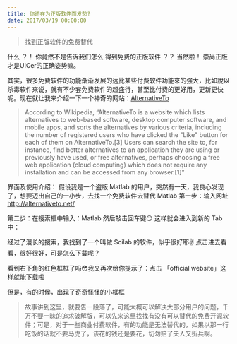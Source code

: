 ```yaml
---
title: 你还在为正版软件而发愁?
date: 2017/03/19 00:00:00
---
```

> 找到正版软件的免费替代

什么 ？！
你竟然不是告诉我们怎么
得到免费的正版软件 ？？
当然啦！ 
崇尚正版才是UICer的正确姿势嘛。

其实，很多免費软件的功能渐渐发展的远比某些付费软件功能來的強大，比如說以杀毒软件來说，就有不少套免费软件的超盛行，甚至比付费的更好用，更新更快呢。现在就让我来介绍一下一个神奇的网站：[AlternativeTo](http://alternativeto.net/)

> According to Wikipedia, “AlternativeTo is a website which lists alternatives to web-based software, desktop computer software, and mobile apps, and sorts the alternatives by various criteria, including the number of registered users who have clicked the "Like" button for each of them on AlternativeTo.[3]
Users can search the site to, for instance, find better alternatives to an application they are using or previously have used, or free alternatives, perhaps choosing a free web application (cloud computing) which does not require any installation and can be accessed from any browser.[1]”

界面及使用介绍：
假设我是一个盗版 Matlab 的用户，突然有一天，我良心发现了，想要迈出自己的一小步，去找一个免费软件去替代 Matlab
第一步：输入网址 http://alternativeto.net/ 

第二步：在搜索框中输入：Matlab 然后敲击回车键😏 这样就会进入到新的 Tab 中：

经过了漫长的搜索，我找到了一个叫做 Scilab 的软件，似乎很好耶✌️ 点击进去看看，很好很好，可是怎么下载呢？

看到右下角的红色框框了吗😳我又再次给你提示了：点击 「official website」这样就能下载啦

但是，有的时候，出现了奇奇怪怪的小框框

> 故事讲到这里，就要告一段落了，可能大概可以解决大部分用户的问题，千万不要一昧的追求破解版，可以先来这里找找有没有可以替代的免费开源软件；可是，对于一些商业付费软件，有的功能是无法替代的，如果以那一行吃饭的话就不要马虎了，该花的钱还是要花，切勿赔了夫人又折兵啊。